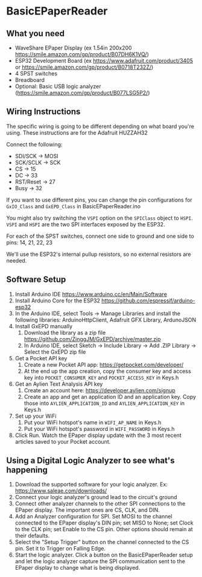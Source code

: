 # BasicEPaperReader

## What you need
- WaveShare EPaper Display (ex 1.54in 200x200 https://smile.amazon.com/gp/product/B07DH6K1VQ/)
- ESP32 Development Board (ex https://www.adafruit.com/product/3405 or https://smile.amazon.com/gp/product/B0718T232Z/)
- 4 SPST switches
- Breadboard
- Optional: Basic USB logic analyzer (https://smile.amazon.com/gp/product/B077LSG5P2/)

## Wiring Instructions
The specific wiring is going to be different depending on what board you're using. These instructions are for the Adafruit HUZZAH32

Connect the following:
- SDI/SCK -> MOSI
- SCK/SCLK -> SCK
- CS -> 15
- DC -> 33
- RST/Reset -> 27
- Busy -> 32

If you want to use different pins, you can change the pin configurations for `GxIO_Class` and `GxEPD_Class` in BasicEPaperReader.ino

You might also try switching the `VSPI` option on the `SPIClass` object to `HSPI`. `VSPI` and `HSPI` are the two SPI interfaces exposed by the ESP32.

For each of the SPST switches, connect one side to ground and one side to pins: 14, 21, 22, 23

We'll use the ESP32's internal pullup resistors, so no external resistors are needed.

## Software Setup
1. Install Arduino IDE https://www.arduino.cc/en/Main/Software
2. Install Arduino Core for the ESP32 https://github.com/espressif/arduino-esp32
3. In the Arduino IDE, select Tools -> Manage Libraries and install the following libraries: ArduinoHttpClient, Adafruit GFX Library, ArdunoJSON
4. Install GxEPD manually
   1. Download the library as a zip file https://github.com/ZinggJM/GxEPD/archive/master.zip
   2. In Arduino IDE, select Sketch -> Include Library -> Add .ZIP Library -> Select the GxEPD zip file
5. Get a Pocket API key
   1. Create a new Pocket API app: https://getpocket.com/developer/
   2. At the end up the app creation, copy the consumer key and access key into `POCKET_CONSUMER_KEY` and `POCKET_ACCESS_KEY` in Keys.h
6. Get an Aylien Text Analysis API key
   1. Create an account here: https://developer.aylien.com/signup
   2. Create an app and get an application ID and an application key. Copy those into `AYLIEN_APPLICATION_ID` and `AYLIEN_APPLICATION_KEY` in Keys.h
7. Set up your WiFi
   1. Put your WiFi hotspot's name in `WIFI_AP_NAME` in Keys.h
   2. Put your WiFi hotspot's password in `WIFI_PASSWORD` in Keys.h
8. Click Run. Watch the EPaper display update with the 3 most recent articles saved to your Pocket account.
   

## Using a Digital Logic Analyzer to see what's happening
1. Download the supported software for your logic analyzer. Ex: https://www.saleae.com/downloads/
2. Connect your logic analyzer's ground lead to the circuit's ground
3. Connect other analyzer channels to the other SPI connections to the EPaper display. The important ones are CS, CLK, and DIN.
4. Add an Analyzer configuration for SPI. Set MOSI to the channel connected to the EPaper display's DIN pin; set MISO to None; set Clock to the CLK pin; set Enable to the CS pin. Other options should remain at their defaults.
5. Select the "Setup Trigger" button on the channel connected to the CS pin. Set it to Trigger on Falling Edge.
6. Start the logic analyzer. Click a button on the BasicEPaperReader setup and let the logic analyzer capture the SPI communication sent to the EPaper display to change what is being displayed.
